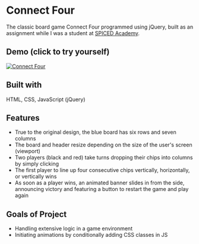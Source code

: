 # Connect Four

The classic board game Connect Four programmed using jQuery, built as an assignment while I was a student at [SPICED Academy](https://spiced.academy/program/full-stack-web-development/).

## Demo (click to try yourself)

[![Connect Four](connect-four.gif)](https://thenightshadefamily.github.io/connect-four/)

## Built with

HTML, CSS, JavaScript (jQuery)

## Features

-   True to the original design, the blue board has six rows and seven columns
-   The board and header resize depending on the size of the user's screen (viewport)
-   Two players (black and red) take turns dropping their chips into columns by simply clicking
-   The first player to line up four consecutive chips vertically, horizontally, or vertically wins
-   As soon as a player wins, an animated banner slides in from the side, announcing victory and featuring a button to restart the game and play again

## Goals of Project

-   Handling extensive logic in a game environment
-   Initiating animations by conditionally adding CSS classes in JS
